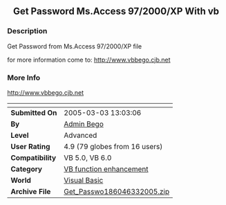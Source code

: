 ﻿<div align="center">

## Get Password Ms\.Access 97/2000/XP With vb


</div>

### Description

Get Password from Ms.Access 97/2000/XP file

for more information come to: http://www.vbbego.cjb.net
 
### More Info
 
http://www.vbbego.cjb.net


<span>             |<span>
---                |---
**Submitted On**   |2005-03-03 13:03:06
**By**             |[Admin Bego](https://github.com/Planet-Source-Code/PSCIndex/blob/master/ByAuthor/admin-bego.md)
**Level**          |Advanced
**User Rating**    |4.9 (79 globes from 16 users)
**Compatibility**  |VB 5\.0, VB 6\.0
**Category**       |[VB function enhancement](https://github.com/Planet-Source-Code/PSCIndex/blob/master/ByCategory/vb-function-enhancement__1-25.md)
**World**          |[Visual Basic](https://github.com/Planet-Source-Code/PSCIndex/blob/master/ByWorld/visual-basic.md)
**Archive File**   |[Get\_Passwo186046332005\.zip](https://github.com/Planet-Source-Code/admin-bego-get-password-ms-access-97-2000-xp-with-vb__1-59276/archive/master.zip)








